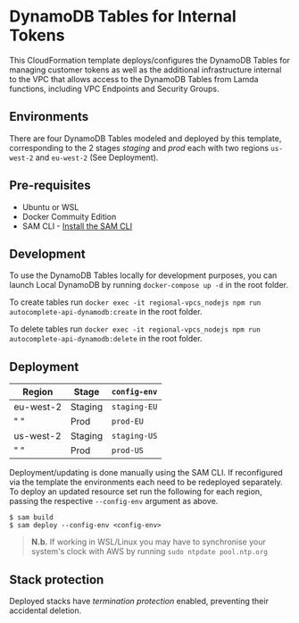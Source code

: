 # DynamoDB Tables for Internal Tokens

This CloudFormation template deploys/configures the DynamoDB Tables for managing customer tokens as well as the additional infrastructure internal to the VPC that allows access to the DynamoDB Tables from Lamda functions, including VPC Endpoints and Security Groups.

## **Environments**

There are four DynamoDB Tables modeled and deployed by this template, corresponding to the 2 stages *staging* and *prod* each with two regions `us-west-2` and `eu-west-2` (See Deployment).

## **Pre-requisites**
* Ubuntu or WSL
* Docker Commuity Edition
* SAM CLI - [Install the SAM CLI](https://docs.aws.amazon.com/serverless-application-model/latest/developerguide/serverless-sam-cli-install.html)

## **Development**
To use the DynamoDB Tables locally for development purposes, you can launch Local DynamoDB by running `docker-compose up -d` in the root folder.

To create tables run `docker exec -it regional-vpcs_nodejs npm run autocomplete-api-dynamodb:create` in the root folder.

To delete tables run `docker exec -it regional-vpcs_nodejs npm run autocomplete-api-dynamodb:delete` in the root folder.

## **Deployment**

| Region | Stage | `config-env` |
|--|--|--|
| eu-west-2 | Staging | `staging-EU` |
| " " | Prod | `prod-EU` |
| us-west-2 | Staging | `staging-US` |
| " " | Prod | `prod-US` |

Deployment/updating is done manually using the SAM CLI. If reconfigured via the template the environments each need to be redeployed separately. To deploy an updated resource set run the following for each region, passing the respective `--config-env` argument as above.
```
$ sam build
$ sam deploy --config-env <config-env>
```

> **N.b.** If working in WSL/Linux you may have to synchronise your system's clock with AWS by running 
> `sudo ntpdate pool.ntp.org`

## **Stack protection**

Deployed stacks have *termination protection* enabled, preventing their accidental deletion.
